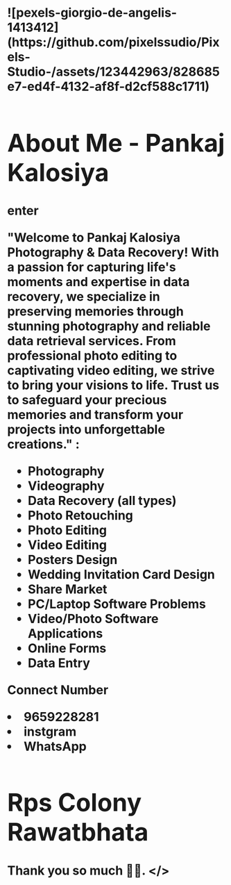 <H1><Respect Kali Denal>
<html lang="en">
<head>
  <meta charset="UTF-8">
  <title>Introduction</title>
</head>
<body>
  ![pexels-giorgio-de-angelis-1413412](https://github.com/pixelssudio/Pixels-Studio-/assets/123442963/828685e7-ed4f-4132-af8f-d2cf588c1711)

  <h1>About Me - Pankaj Kalosiya</h1> enter 
  <p>
  "Welcome to Pankaj Kalosiya Photography & Data Recovery! With a passion for capturing life's moments and expertise in data recovery, we specialize in preserving memories through stunning photography and reliable data retrieval services. From professional photo editing to captivating video editing, we strive to bring your visions to life. Trust us to safeguard your precious memories and transform your projects into unforgettable creations."   :
  </p>
  <ul>
    <li>Photography</li>
    <li>Videography</li>
    <li>Data Recovery (all types)</li>
    <li>Photo Retouching</li>
    <li>Photo Editing</li>
    <li>Video Editing</li>
    <li>Posters Design</li>
    <li>Wedding Invitation Card Design</li>
    <li>Share Market</li>
    <li>PC/Laptop Software Problems</li>
    <li>Video/Photo Software Applications</li>
    <li>Online Forms</li>
    <li>Data Entry</li>
  </ul>
  <p>Connect Number</>
  <li>9659228281</li>
  <li>instgram</li>
  <li>WhatsApp </li>
  <h1>Rps Colony Rawatbhata </h1>
   
  
  <font colourred>Thank you so much 🙏😊.
  </>
</body>
</html>
